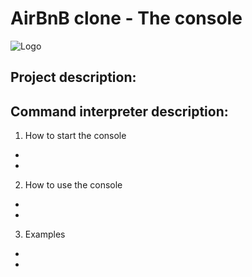 # AirBnB clone - The console
![Logo](https://www.google.com/url?sa=i&url=https%3A%2F%2Ffreebiesupply.com%2Flogos%2Fairbnb-logo-2%2F&psig=AOvVaw2zDSMS3TBAPM6ZWofTaRGl&ust=1683884634899000&source=images&cd=vfe&ved=0CBEQjRxqFwoTCMi-vp_97P4CFQAAAAAdAAAAABAE)

## Project description:

## Command interpreter description:
1. How to start the console
*
*
2. How to use the console
*
*
3. Examples
*
*
